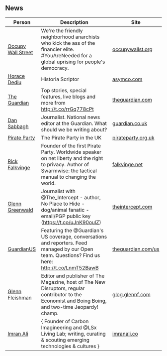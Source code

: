## News

| Person | Description | Site | 
|--------|-------------|------|
|[Occupy Wall Street](http://twitter.com/OccupyWallSt)|We're the friendly neighborhood anarchists who kick the ass of the financier elite. #YouAreNeeded for a global uprising for people's democracy.|[occupywallst.org](https://twitter.com/orta/news)|
|[Horace Dediu](http://twitter.com/asymco)|Historia Scriptor|[asymco.com](https://twitter.com/orta/news)|
|[The Guardian](http://twitter.com/guardian)|Top stories, special features, live blogs and more from http://t.co/rrGq778cPt|[theguardian.com](https://twitter.com/orta/news)|
|[Dan Sabbagh](http://twitter.com/dansabbagh)|Journalist. National news editor at the Guardian. What should we be writing about?|[guardian.co.uk](https://twitter.com/orta/news)|
|[Pirate Party](http://twitter.com/PiratePartyUK)|The Pirate Party in the UK|[pirateparty.org.uk](https://twitter.com/orta/news)|
|[Rick Falkvinge](http://twitter.com/Falkvinge)|Founder of the first Pirate Party. Worldwide speaker on net liberty and the right to privacy. Author of Swarmwise: the tactical manual to changing the world.|[falkvinge.net](https://twitter.com/orta/news)|
|[Glenn Greenwald](http://twitter.com/ggreenwald)|Journalist with @The_Intercept - author, No Place to Hide - dog/animal fanatic - email/PGP public key (https://t.co/uJnK90oulZ)|[theintercept.com](https://twitter.com/orta/news)|
|[GuardianUS](http://twitter.com/GuardianUS)|Featuring the @Guardian's US coverage, conversations and reporters. Feed managed by our Open team. Questions? Find us here: http://t.co/LnmT52BawB|[theguardian.com/us](https://twitter.com/orta/news)|
|[Glenn Fleishman](http://twitter.com/GlennF)|Editor and publisher of The Magazine, host of The New Disruptors, regular contributor to the Economist and Boing Boing, and two-time Jeopardy! champ.|[glog.glennf.com](https://twitter.com/orta/news)|
|[Imran Ali](http://twitter.com/imran)|{ Founder of Carbon Imagineering and @LSx Living Lab; writing, curating & scouting emerging technologies & cultures }|[imranali.co](https://twitter.com/orta/news)|
